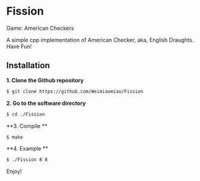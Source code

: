 # Fission
Game: American Checkers 

A simple cpp implementation of American Checker, aka, English Draughts. Have Fun!

## Installation
**1. Clone the Github repository**
```bash
$ git clone https://github.com/Weimiaomiao/Fission
```

**2. Go to the software directory**
```bash
$ cd ./Fission
```

**3. Compile **
```bash
$ make
```

**4. Example **
```bash
$ ./Fission 8 8
```

Enjoy!

